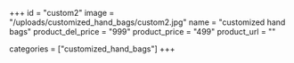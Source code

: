 +++
id = "custom2"
image = "/uploads/customized_hand_bags/custom2.jpg"
name = "customized hand bags"
product_del_price = "999"
product_price = "499"
product_url = ""

categories = ["customized_hand_bags"]
+++
